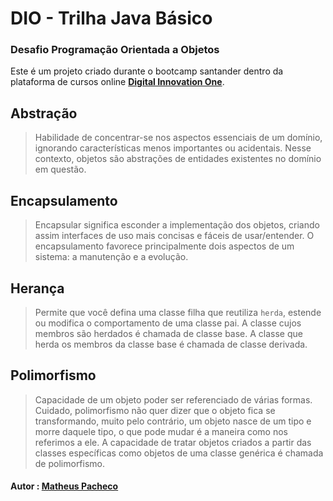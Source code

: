 # DIO - Trilha Java Básico
### Desafio Programação Orientada a Objetos
Este é um projeto criado durante o bootcamp santander dentro da plataforma de cursos online <strong><a href="https://web.digitalinnovation.one/">Digital Innovation One</a></strong>. 


## Abstração
>Habilidade de concentrar-se nos aspectos essenciais de um domínio, ignorando características menos importantes ou acidentais. Nesse contexto, objetos são abstrações de entidades existentes no domínio em questão.

## Encapsulamento
>Encapsular significa esconder a implementação dos objetos, criando assim interfaces de uso mais concisas e fáceis de usar/entender. O encapsulamento favorece principalmente dois aspectos de um sistema: a manutenção e a evolução.

## Herança
>Permite que você defina uma classe filha que reutiliza `herda`, estende ou modifica o comportamento de uma classe pai. A classe cujos membros são herdados é chamada de classe base. A classe que herda os membros da classe base é chamada de classe derivada.

## Polimorfismo
>Capacidade de um objeto poder ser referenciado de várias formas. Cuidado, polimorfismo não quer dizer que o objeto fica se transformando, muito pelo contrário, um objeto nasce de um tipo e morre daquele tipo, o que pode mudar é a maneira como nos referimos a ele. A capacidade de tratar objetos criados a partir das classes específicas como objetos de uma classe genérica é chamada de polimorfismo.


#### Autor : [Matheus Pacheco](https://github.com/matheuspacheco99)
